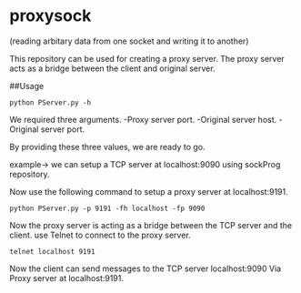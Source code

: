 # proxysock
(reading arbitary data from one socket and writing it to another)

This repository can be used for creating a proxy server. The proxy server acts as a bridge between the client and original server.

##Usage
```
python PServer.py -h
```
We required three arguments.
-Proxy server port.
-Original server host.
-Original server port.

By providing these three values, we are ready to go.

example-> we can setup a TCP server at localhost:9090 using sockProg repository.

Now use the following command to setup a proxy server at localhost:9191.

```
python PServer.py -p 9191 -fh localhost -fp 9090
```
Now the proxy server is acting as a bridge between the TCP server and the client. 
use Telnet to connect to the proxy server.
```
telnet localhost 9191
```
Now the client can send messages to the TCP server localhost:9090 Via Proxy server at localhost:9191.

